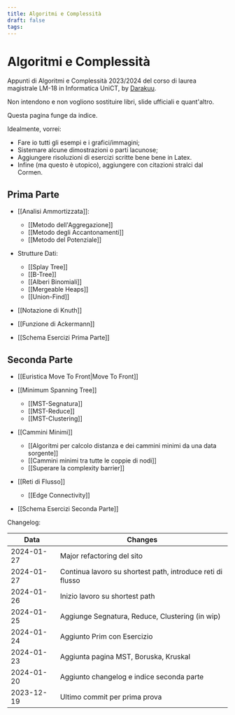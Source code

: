 ```yaml
---
title: Algoritmi e Complessità
draft: false
tags:
---
```

# Algoritmi e Complessità
Appunti di Algoritmi e Complessità 2023/2024 del corso di laurea magistrale LM-18 in Informatica UniCT, by [Darakuu](https://github.com/Darakuu). 

Non intendono e non vogliono sostituire libri, slide ufficiali e quant'altro. 

Questa pagina funge da indice.

Idealmente, vorrei:
- Fare io tutti gli esempi e i grafici/immagini;
- Sistemare alcune dimostrazioni o parti lacunose;
- Aggiungere risoluzioni di esercizi scritte bene bene in Latex.
- Infine (ma questo è utopico), aggiungere con citazioni stralci dal Cormen.

## Prima Parte

- [[Analisi Ammortizzata]]:
	- [[Metodo dell'Aggregazione]]
	- [[Metodo degli Accantonamenti]]
	- [[Metodo del Potenziale]]
- Strutture Dati:
	- [[Splay Tree]]
	- [[B-Tree]]
	- [[Alberi Binomiali]]
	- [[Mergeable Heaps]]
	- [[Union-Find]]
- [[Notazione di Knuth]] 
- [[Funzione di Ackermann]]

- [[Schema Esercizi Prima Parte]]

## Seconda Parte

- [[Euristica Move To Front|Move To Front]]
- [[Minimum Spanning Tree]]
	- [[MST-Segnatura]]
	- [[MST-Reduce]]
	- [[MST-Clustering]]
- [[Cammini Minimi]]
	- [[Algoritmi per calcolo distanza e dei cammini minimi da una data sorgente]]
	- [[Cammini minimi tra tutte le coppie di nodi]]
	- [[Superare la complexity barrier]]
- [[Reti di Flusso]]
	- [[Edge Connectivity]]

- [[Schema Esercizi Seconda Parte]]


Changelog:

| Data | Changes |
| ---- | ---- |
| 2024-01-27 | Major refactoring del sito |
| 2024-01-27 | Continua lavoro su shortest path, introduce reti di flusso |
| 2024-01-26 | Inizio lavoro su shortest path |
| 2024-01-25 | Aggiunge Segnatura, Reduce, Clustering (in wip) |
| 2024-01-24 | Aggiunto Prim con Esercizio |
| 2024-01-23 | Aggiunta pagina MST, Boruska, Kruskal |
| 2024-01-20 | Aggiunto changelog e indice seconda parte |
| 2023-12-19 | Ultimo commit per prima prova |